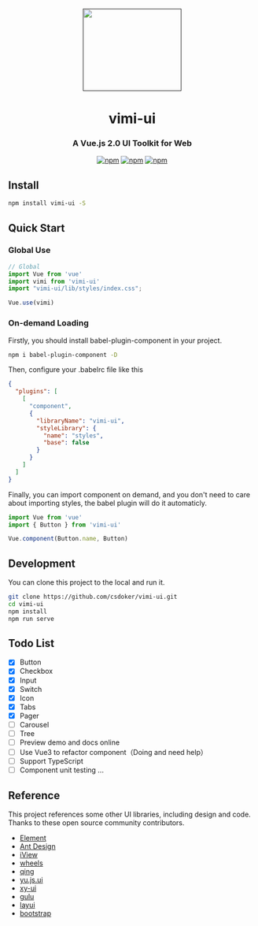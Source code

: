<p align="center">
  <a href="">
    <a href="">
      <img width="200" height="167" src="https://i.loli.net/2020/09/10/ETG4cPSgFdCxWZw.png" />
    </a>
  </a>
</p>

<h1 align="center">vimi-ui</h1>

<h3 align="center">A Vue.js 2.0 UI Toolkit for Web</h3>

<div align="center">

[![npm](https://img.shields.io/npm/v/vimi-ui.svg?style=flat-square)](https://www.npmjs.com/package/vimi-ui)
[![npm](https://img.shields.io/npm/dt/vimi-ui.svg?style=flat-square)](https://www.npmjs.com/package/vimi-ui)
[![npm](https://img.shields.io/npm/l/vimi-ui.svg?style=flat-square)](https://www.npmjs.com/package/vimi-ui)

</div>

<!-- English | [简体中文](./README-zh_CN.md) -->

## Install

```bash
npm install vimi-ui -S
```

## Quick Start

### Global Use

```javascript
// Global
import Vue from 'vue'
import vimi from 'vimi-ui'
import "vimi-ui/lib/styles/index.css";

Vue.use(vimi)
```

### On-demand Loading

Firstly, you should install babel-plugin-component in your project.

```bash
npm i babel-plugin-component -D
```

Then, configure your .babelrc file like this

```json
{
  "plugins": [
    [
      "component",
      {
        "libraryName": "vimi-ui",
        "styleLibrary": {
          "name": "styles",
          "base": false
        }
      }
    ]
  ]
}
```

Finally, you can import component on demand, and you don't need to care about importing styles, the babel plugin will do it automaticly.

```javascript
import Vue from 'vue'
import { Button } from 'vimi-ui'

Vue.component(Button.name, Button)
```

<!-- ## Links

- [documentation](https://csdoker.github.io/vimi-ui/) -->

## Development

You can clone this project to the local and run it.

```bash
git clone https://github.com/csdoker/vimi-ui.git
cd vimi-ui
npm install
npm run serve
```

## Todo List

- [x] Button
- [x] Checkbox
- [x] Input
- [x] Switch
- [x] Icon
- [x] Tabs
- [x] Pager
- [ ] Carousel
- [ ] Tree
- [ ] Preview demo and docs online
- [ ] Use Vue3 to refactor component（Doing and need help）
- [ ] Support TypeScript
- [ ] Component unit testing
...

## Reference

This project references some other UI libraries, including design and code. Thanks to these open source community contributors.

- [Element](https://element.eleme.cn/#/zh-CN)
- [Ant Design](https://ant.design/)
- [iView](https://www.iviewui.com/)
- [wheels](https://github.com/FrankFang/wheels)
- [qing](https://github.com/veedrin/qing)
- [yu.js.ui](https://github.com/yurencloud/yu.js.ui/)
- [xy-ui](https://github.com/XboxYan/xy-ui)
- [gulu](https://github.com/FrankFang/gulu)
- [layui](https://www.layui.com/)
- [bootstrap](https://www.bootcss.com/)